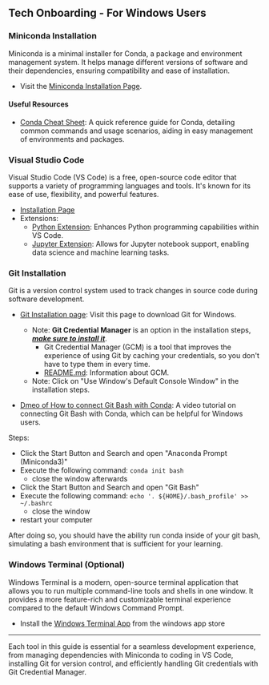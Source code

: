 ## Tech Onboarding - For Windows Users

### Miniconda Installation
Miniconda is a minimal installer for Conda, a package and environment management system. It helps manage different versions of software and their dependencies, ensuring compatibility and ease of installation.

- Visit the [Miniconda Installation Page](https://docs.conda.io/projects/miniconda/en/latest/index.html).

#### Useful Resources
- [Conda Cheat Sheet](https://conda.io/projects/conda/en/latest/user-guide/cheatsheet.html): A quick reference guide for Conda, detailing common commands and usage scenarios, aiding in easy management of environments and packages.

### Visual Studio Code
Visual Studio Code (VS Code) is a free, open-source code editor that supports a variety of programming languages and tools. It's known for its ease of use, flexibility, and powerful features.

- [Installation Page](https://code.visualstudio.com)
- Extensions:
  - [Python Extension](https://marketplace.visualstudio.com/items?itemName=ms-python.python): Enhances Python programming capabilities within VS Code.
  - [Jupyter Extension](https://marketplace.visualstudio.com/items?itemName=ms-toolsai.jupyter): Allows for Jupyter notebook support, enabling data science and machine learning tasks.

### Git Installation
Git is a version control system used to track changes in source code during software development.

- [Git Installation page](https://git-scm.com/download/win): Visit this page to download Git for Windows.
  - Note: **Git Credential Manager** is an option in the installation steps, <u>***make sure to install it***</u>.
    - Git Credential Manager (GCM) is a tool that improves the experience of using Git by caching your credentials, so you don't have to type them in every time.
    - [README.md](https://github.com/git-ecosystem/git-credential-manager/blob/main/README.md): Information about GCM.
  - Note: Click on "Use Window's Default Console Window" in the installation steps.

- [Dmeo of How to connect Git Bash with Conda](https://www.youtube.com/watch?v=M33oOq-c60s): A video tutorial on connecting Git Bash with Conda, which can be helpful for Windows users.

Steps:
* Click the Start Button and Search and open "Anaconda Prompt (Miniconda3)" 
* Execute the following command: `conda init bash`
    * close the window afterwards
* Click the Start Button and Search and open "Git Bash"
* Execute the following command: `echo '. ${HOME}/.bash_profile' >> ~/.bashrc`
    * close the window
* restart your computer

After doing so, you should have the ability run conda inside of your git bash, simulating a bash environment that is sufficient for your learning.

### Windows Terminal (Optional)
Windows Terminal is a modern, open-source terminal application that allows you to run multiple command-line tools and shells in one window. It provides a more feature-rich and customizable terminal experience compared to the default Windows Command Prompt.

* Install the [Windows Terminal App](https://apps.microsoft.com/detail/9N0DX20HK701?hl=en-us&gl=US) from the windows app store

---

Each tool in this guide is essential for a seamless development experience, from managing dependencies with Miniconda to coding in VS Code, installing Git for version control, and efficiently handling Git credentials with Git Credential Manager.